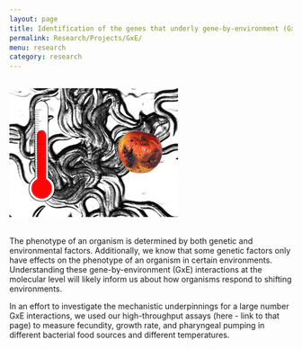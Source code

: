 ```yaml
---
layout: page
title: Identification of the genes that underly gene-by-environment (GxE) interactions
permalink: Research/Projects/GxE/
menu: research
category: research
---
```


<div class="row">

<div class="col-md-12">
<div class="text-center">
<br />
	<img src="/assets/img/research/GxE.jpg" alt="Drug Sensitivities and Stress" class="thumbnail" style="margin:auto; width: 300px;"/><br /><br />
</div>

<p>The phenotype of an organism is determined by both genetic and environmental factors. Additionally, we know that some genetic factors only have effects on the phenotype of an organism in certain environments. Understanding these gene-by-environment (GxE) interactions at the molecular level will likely inform us about how organisms respond to shifting environments.</p>

<p>In an effort to investigate the mechanistic underpinnings for a large number GxE interactions, we used our high-throughput assays (here - link to that page) to measure fecundity, growth rate, and pharyngeal pumping in different bacterial food sources and different temperatures. </p>

</div>

</div>